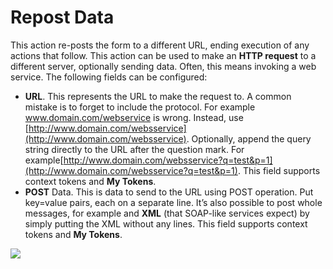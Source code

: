 # Repost Data

This action re-posts the form to a different URL, ending execution of any actions that follow. This action can be used to make an **HTTP request** to a different server, optionally sending data. Often, this means invoking a web service. The following fields can be configured:

* **URL**. This represents the URL to make the request to. A common mistake is to forget to include the protocol. For example www.domain.com/webservice is wrong. Instead, use [http://www.domain.com/websservice](http://www.domain.com/websservice). Optionally, append the query string directly to the URL after the question mark. For example[http://www.domain.com/websservice?q=test&p=1](http://www.domain.com/websservice?q=test&p=1). This field supports context tokens and **My Tokens**.
* **POST** Data. This is data to send to the URL using POST operation. Put key=value pairs, each on a separate line. It’s also possible to post whole messages, for example and **XML** \(that SOAP-like services expect\) by simply putting the XML without any lines. This field supports context tokens and **My Tokens**.

![](https://static.dnnsharp.com/documentation/repost_data.png)